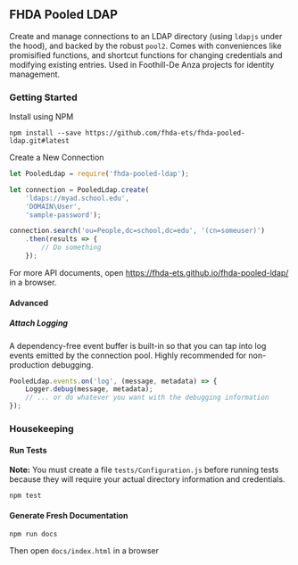 ## FHDA Pooled LDAP

Create and manage connections to an LDAP directory (using `ldapjs` under the hood), and backed by the robust `pool2`. Comes with conveniences like promisified functions, and shortcut functions for changing credentials and modifying existing entries. Used in Foothill-De Anza projects for identity management.

### Getting Started

Install using NPM

```shell
npm install --save https://github.com/fhda-ets/fhda-pooled-ldap.git#latest
```

Create a New Connection

```javascript
let PooledLdap = require('fhda-pooled-ldap');

let connection = PooledLdap.create(
	'ldaps://myad.school.edu',
	'DOMAIN\User',
	'sample-password');

connection.search('ou=People,dc=school,dc=edu', '(cn=someuser)')
	.then(results => {
     	// Do something
	});
```

For more API documents, open https://fhda-ets.github.io/fhda-pooled-ldap/ in a browser.

#### Advanced

##### Attach Logging

A dependency-free event buffer is built-in so that you can tap into log events emitted by the connection pool. Highly recommended for non-production debugging.

```javascript
PooledLdap.events.on('log', (message, metadata) => {
	Logger.debug(message, metadata);
  	// ... or do whatever you want with the debugging information
});
```

### Housekeeping

#### Run Tests

**Note:** You must create a file `tests/Configuration.js` before running tests because they will require your actual directory information and credentials.

```shell
npm test
```

#### Generate Fresh Documentation

```shell
npm run docs
```

Then open `docs/index.html` in a browser